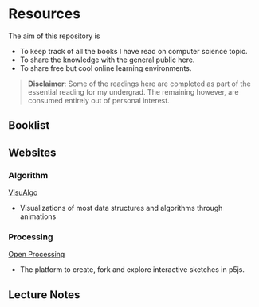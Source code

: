 # Resources
The aim of this repository is 
 - To keep track of all the books I have read on computer science topic.  
 - To share the knowledge with the general public here.
 - To share free but cool online learning environments.
 
 >**Disclaimer**: Some of the readings here are completed as part of the essential reading for my undergrad. The remaining however, are consumed entirely out of personal interest.
 
 ## Booklist
 
 ## Websites
 ### Algorithm
 [VisuAlgo](https://visualgo.net/en)
 - Visualizations of most data structures and algorithms through animations
 
 ### Processing
 [Open Processing](https://www.openprocessing.org/)
 - The platform to create, fork and explore interactive sketches in p5js.
 
 ## Lecture Notes
